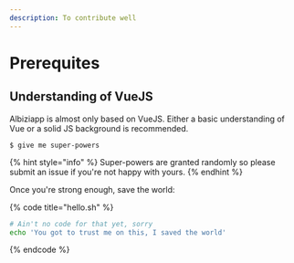 ```yaml
---
description: To contribute well
---
```


# Prerequites

## Understanding of VueJS

Albiziapp is almost only based on VueJS. Either a basic understanding of Vue or a solid JS background is recommended.

```
$ give me super-powers
```

{% hint style="info" %}
 Super-powers are granted randomly so please submit an issue if you're not happy with yours.
{% endhint %}

Once you're strong enough, save the world:

{% code title="hello.sh" %}
```bash
# Ain't no code for that yet, sorry
echo 'You got to trust me on this, I saved the world'
```
{% endcode %}



